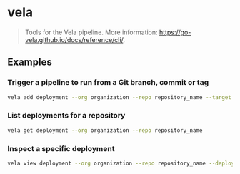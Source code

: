 # vela

> Tools for the Vela pipeline. More information: <https://go-vela.github.io/docs/reference/cli/>.

## Examples

### Trigger a pipeline to run from a Git branch, commit or tag

```bash
vela add deployment --org organization --repo repository_name --target environment --ref branch|commit|refs/tags/git_tag --description "deploy_description"
```

### List deployments for a repository

```bash
vela get deployment --org organization --repo repository_name
```

### Inspect a specific deployment

```bash
vela view deployment --org organization --repo repository_name --deployment deployment_number
```
